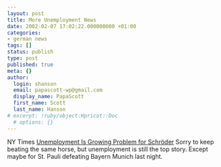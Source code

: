 ```yaml
---
layout: post
title: More Unemployment News
date: 2002-02-07 17:02:22.000000000 +01:00
categories:
- german news
tags: []
status: publish
type: post
published: true
meta: {}
author:
  login: shanson
  email: papascott-wp@gmail.com
  display_name: PapaScott
  first_name: Scott
  last_name: Hanson
# excerpt: !ruby/object:Hpricot::Doc
  # options: {}
---
```

<p>NY Times <a href="http://www.nytimes.com/2002/02/07/international/europe/07GERM.html"> Unemployment Is Growing Problem for Schröder</a> Sorry to keep beating the same horse, but unemployment is still the top story. Except maybe for St. Pauli defeating Bayern Munich last night.</p>
